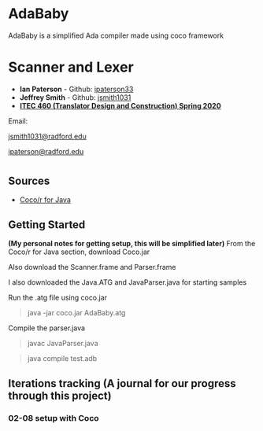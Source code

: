 # AdaBaby
AdaBaby is a simplified Ada compiler made using coco framework

# Scanner and Lexer

* **Ian Paterson** - Github: [ipaterson33](https://github.com/ipaterson33)
* **Jeffrey Smith** - Github: [jsmith1031](https://github.com/jsmith1031)
* [**ITEC 460 (Translator Design and Construction) Spring 2020**](https://www.radford.edu/nokie/classes/460/)

Email: 

[jsmith1031@radford.edu](mailto::jsmith1031@radford.edu)

[ipaterson@radford.edu](mailto::ipaterson@radford.edu)

#

## Sources
* [Coco/r for Java](http://www.ssw.uni-linz.ac.at/coco/)

## Getting Started
**(My personal notes for getting setup, this will be simplified later)**
From the Coco/r for Java section, download Coco.jar

Also download the Scanner.frame and Parser.frame

I also downloaded the Java.ATG and JavaParser.java for starting samples

Run the .atg file using coco.jar
>java -jar coco.jar AdaBaby.atg

Compile the parser.java
>javac JavaParser.java



>java compile test.adb

## Iterations tracking (A journal for our progress through this project)

### 02-08 setup with Coco
